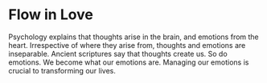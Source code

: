 # Flow in Love
Psychology explains that thoughts arise in
the brain, and emotions from the heart.
Irrespective of where they arise from,
thoughts and emotions are inseparable.
Ancient scriptures say that thoughts create
us. So do emotions. We become what our
emotions are. Managing our emotions is
crucial to transforming our lives.

